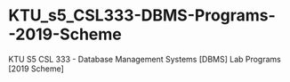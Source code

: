 # KTU_s5_CSL333-DBMS-Programs--2019-Scheme
KTU S5 CSL 333 - Database Management Systems [DBMS] Lab Programs [2019 Scheme]

